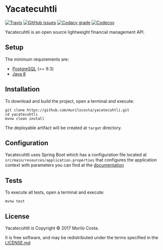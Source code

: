 # Yacatecuhtli

[![Travis](https://img.shields.io/travis/murilocosta/yacatecuhtli.svg?style=flat-square)](https://travis-ci.org/murilocosta/yacatecuhtli)
[![GitHub issues](https://img.shields.io/github/issues/murilocosta/yacatecuhtli.svg?style=flat-square)](https://github.com/murilocosta/yacatecuhtli/issues)
[![Codacy grade](https://img.shields.io/codacy/grade/b324cad1175442aba9d46d20c9edad7e.svg?style=flat-square)](https://www.codacy.com/app/murilocosta/yacatecuhtli/dashboard)
[![Codecov](https://img.shields.io/codecov/c/github/murilocosta/yacatecuhtli.svg?style=flat-square)](https://codecov.io/gh/murilocosta/yacatecuhtli)

Yacatecuhtli is an open source lightweight financial management API.

## Setup

The minimum requirements are:

- [PostgreSQL](http://www.postgresql.org) (>= 9.3)
- [Java 8](http://www.oracle.com/technetwork/java/javase/downloads/index.html)

## Installation

To download and build the project, open a terminal and execute:

```
git clone https://github.com/murilocosta/yacatecuhtli.git
cd yacatecuhtli
mvnw clean install
```

The deployable artifact will be created at `target` directory.

## Configuration

Yacatecuhtli uses Spring Boot which has a configuration file located at `src/main/resources/application.properties` 
that configures the application context with parameters you can find at the [documentation](http://docs.spring.io/spring-boot/docs/current/reference/html/common-application-properties.html)

## Tests

To execute all tests, open a terminal and execute:

```
mvnw test
```

## License

Yacatecuhtli is Copyright © 2017 Murilo Costa.

It is free software, and may be redistributed under the terms specified in the [LICENSE.md](LICENSE.md)
